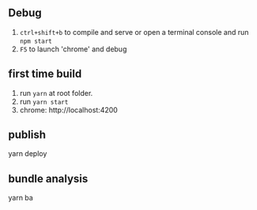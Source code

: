 ## Debug
1. `ctrl+shift+b` to compile and serve or open a terminal console and run `npm start`
1. `F5` to launch 'chrome' and debug

## first time build
1. run `yarn` at root folder.
1. run `yarn start`
1. chrome: http://localhost:4200

## publish
yarn deploy

## bundle analysis
yarn ba